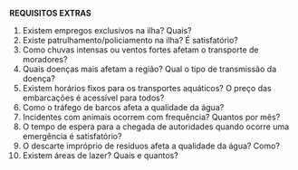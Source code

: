 **REQUISITOS EXTRAS**

1. Existem empregos exclusivos na ilha? Quais?
2. Existe patrulhamento/policiamento na ilha? É satisfatório?
3. Como chuvas intensas ou ventos fortes afetam o transporte de moradores?
4. Quais doenças mais afetam a região? Qual o tipo de transmissão da doença?
5. Existem horários fixos para os transportes aquáticos? O preço das embarcações é acessível para todos?
6. Como o tráfego de barcos afeta a qualidade da água?
7. Incidentes com animais ocorrem com frequência? Quantos por mês?
8. O tempo de espera para a chegada de autoridades quando ocorre uma emergência é satisfatório?
9. O descarte impróprio de resíduos afeta a qualidade da água? Como?
10. Existem áreas de lazer? Quais e quantos?
